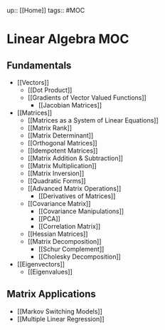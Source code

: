 up:: [[Home]]
tags:: #MOC 
# Linear Algebra MOC
## Fundamentals
- [[Vectors]]
	- [[Dot Product]] 
	- [[Gradients of Vector Valued Functions]]
		- [[Jacobian Matrices]]
- [[Matrices]]
	- [[Matrices as a System of Linear Equations]]
	- [[Matrix Rank]]
	- [[Matrix Determinant]]
	- [[Orthogonal Matrices]]
	- [[Idempotent Matrices]]
	- [[Matrix Addition & Subtraction]]
	- [[Matrix Multiplication]]
	- [[Matrix Inversion]]
	- [[Quadratic Forms]]  
	- [[Advanced Matrix Operations]]
		- [[Derivatives of Matrices]]
	- [[Covariance Matrix]]
		- [[Covariance Manipulations]]
		- [[PCA]]
		- [[Correlation Matrix]]
	- [[Hessian Matrices]]
	- [[Matrix Decomposition]]
		- [[Schur Complement]] 
		- [[Cholesky Decomposition]]
- [[Eigenvectors]]
	- [[Eigenvalues]]
## Matrix Applications
- [[Markov Switching Models]]
- [[Multiple Linear Regression]]
